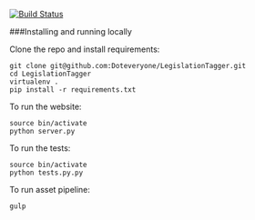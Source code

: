 [![Build Status](https://travis-ci.org/Doteveryone/LegislationTagger.svg?branch=master)](https://travis-ci.org/Doteveryone/LegislationTagger)

###Installing and running locally

Clone the repo and install requirements:

```
git clone git@github.com:Doteveryone/LegislationTagger.git
cd LegislationTagger
virtualenv .
pip install -r requirements.txt
```

To run the website:

```
source bin/activate
python server.py
```

To run the tests:
```
source bin/activate
python tests.py.py
```

To run asset pipeline:
```
gulp
```